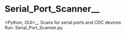 # Serial_Port_Scanner__
<Python, GUI>__
Scans for serial ports and CDC devices<br />
Run: Serial_Port_Scanner.py
